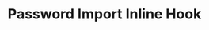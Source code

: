 ---
title: Password Import Inline Hook
excerpt: Code the external service for a Password Import Inline Hook
layout: Guides
sections:
 - overview
 - get-submitted-credentials
 - check-credentials-against-data-store
 - send-response
 - activate-and-enable
 - import-users
 - test-password-import-hook
---
